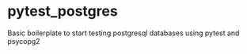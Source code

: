 # pytest_postgres
Basic boilerplate to start testing postgresql databases using pytest and psycopg2
